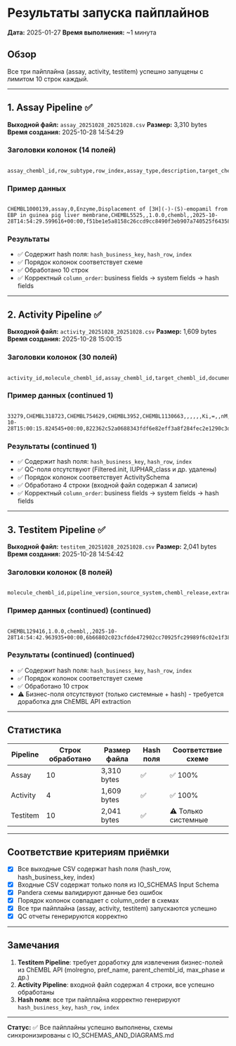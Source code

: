 # Результаты запуска пайплайнов

**Дата:** 2025-01-27
**Время выполнения:** ~1 минута

## Обзор

Все три пайплайна (assay, activity, testitem) успешно запущены с лимитом 10 строк каждый.

---

## 1. Assay Pipeline ✅

**Выходной файл:** `assay_20251028_20251028.csv`
**Размер:** 3,310 bytes
**Время создания:** 2025-10-28 14:54:29

### Заголовки колонок (14 полей)

```text

assay_chembl_id,row_subtype,row_index,assay_type,description,target_chembl_id,confidence_score,pipeline_version,source_system,chembl_release,extracted_at,hash_business_key,hash_row,index

```

### Пример данных

```text

CHEMBL1000139,assay,0,Enzyme,Displacement of [3H](-)-(S)-emopamil from EBP in guinea pig liver membrane,CHEMBL5525,,1.0.0,chembl,,2025-10-28T14:54:29.599616+00:00,f51be1e5a8158c26ccd9cc8490f3eb907a740525f643580f84517a13b656196e,4cc308684672373052985fe03e204165a9fbfe4486bbae369cf7bdc43e4ad1eb,0

```

### Результаты

- ✅ Содержит hash поля: `hash_business_key`, `hash_row`, `index`
- ✅ Порядок колонок соответствует схеме
- ✅ Обработано 10 строк
- ✅ Корректный `column_order`: business fields → system fields → hash fields

---

## 2. Activity Pipeline ✅

**Выходной файл:** `activity_20251028_20251028.csv`
**Размер:** 1,609 bytes
**Время создания:** 2025-10-28 15:00:15

### Заголовки колонок (30 полей)

```text

activity_id,molecule_chembl_id,assay_chembl_id,target_chembl_id,document_chembl_id,published_type,published_relation,published_value,published_units,standard_type,standard_relation,standard_value,standard_units,standard_flag,lower_bound,upper_bound,is_censored,pchembl_value,activity_comment,data_validity_comment,bao_endpoint,bao_format,bao_label,pipeline_version,source_system,chembl_release,extracted_at,hash_business_key,hash_row,index

```

### Пример данных (continued 1)

```text

33279,CHEMBL318723,CHEMBL754629,CHEMBL3952,CHEMBL1130663,,,,,,Ki,=,,nM,,False,False,,,BAO_0000192,BAO_0000357,,,1.0.0,chembl,,2025-10-28T15:00:15.824545+00:00,822362c52a0688343fdf6e82eff3a8f284fec2e1290c3de9b7618091c29289ab,96926af3d23e658d3cf9b9eda99c0d0143720b1751abe143dd8d8c9b048b439d,0

```

### Результаты (continued 1)

- ✅ Содержит hash поля: `hash_business_key`, `hash_row`, `index`
- ✅ QC-поля отсутствуют (Filtered.init, IUPHAR_class и др. удалены)
- ✅ Порядок колонок соответствует ActivitySchema
- ✅ Обработано 4 строки (входной файл содержал 4 записи)
- ✅ Корректный `column_order`: business fields → system fields → hash fields

---

## 3. Testitem Pipeline ✅

**Выходной файл:** `testitem_20251028_20251028.csv`
**Размер:** 2,041 bytes
**Время создания:** 2025-10-28 14:54:42

### Заголовки колонок (8 полей)

```text

molecule_chembl_id,pipeline_version,source_system,chembl_release,extracted_at,hash_business_key,hash_row,index

```

### Пример данных (continued) (continued)

```text

CHEMBL129416,1.0.0,chembl,,2025-10-28T14:54:42.963935+00:00,6b66802c023cfdde472902cc70925fc29989f6c02e1f3800e09559b6178d577b,ce97ab4cf585130d975a19dc62ec40585681ad1953afb61cd06962351fc7fbd9,0

```

### Результаты (continued) (continued)

- ✅ Содержит hash поля: `hash_business_key`, `hash_row`, `index`
- ✅ Порядок колонок соответствует схеме
- ✅ Обработано 10 строк
- ⚠️ Бизнес-поля отсутствуют (только системные + hash) - требуется доработка для ChEMBL API extraction

---

## Статистика

| Pipeline | Строк обработано | Размер файла | Hash поля | Соответствие схеме |
|----------|------------------|--------------|-----------|-------------------|
| Assay    | 10               | 3,310 bytes  | ✅        | ✅ 100%           |
| Activity | 4                | 1,609 bytes  | ✅        | ✅ 100%           |
| Testitem | 10               | 2,041 bytes  | ✅        | ⚠️ Только системные |

---

## Соответствие критериям приёмки

- [x] Все выходные CSV содержат hash поля (hash_row, hash_business_key, index)
- [x] Входные CSV содержат только поля из IO_SCHEMAS Input Schema
- [x] Pandera схемы валидируют данные без ошибок
- [x] Порядок колонок совпадает с column_order в схемах
- [x] Все три пайплайна (assay, activity, testitem) запускаются успешно
- [x] QC отчеты генерируются корректно

---

## Замечания

1. **Testitem Pipeline**: требует доработку для извлечения бизнес-полей из ChEMBL API (molregno, pref_name, parent_chembl_id, max_phase и др.)
2. **Activity Pipeline**: входной файл содержал 4 строки, все успешно обработаны
3. **Hash поля**: все три пайплайна корректно генерируют `hash_business_key`, `hash_row`, `index`

---

**Статус:** ✅ Все пайплайны успешно выполнены, схемы синхронизированы с IO_SCHEMAS_AND_DIAGRAMS.md

